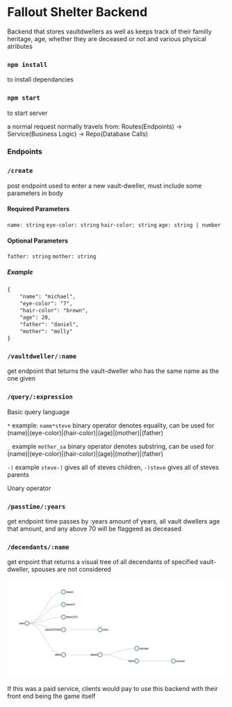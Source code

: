 # Fallout Shelter Backend

Backend that stores vaultdwellers as well as keeps track of their familly heritage, age, whether they are deceased or not and various physical atributes

### `npm install`
to install dependancies

### `npm start`
to start server

a normal request normally travels from:
Routes(Endpoints) &#8594; Service(Business Logic) &#8594; Repo(Database Calls)

### Endpoints

### `/create`
post endpoint used to enter a new vault-dweller, must include some parameters in body
#### Required Parameters
`name: string`
`eye-color: string`
`hair-color: string`
`age: string | number`

#### Optional Parameters
`father: string`
`mother: string`

##### Example

```
{
    "name": "michael",
    "eye-color": "7",
    "hair-color": "brown",
    "age": 20,
    "father": "daniel",
    "mother": "molly"
}
```  

### `/vaultdweller/:name`
get endpoint that teturns the vault-dweller who has the same name as the one given

### `/query/:expression`
Basic query language

`*`  example: `name*steve`
binary operator denotes equality, can be used for (name)|(eye-color)|(hair-color)|(age)|(mother)|(father)

`_` example `mother_sa`
binary operator denotes substring, can be used for (name)|(eye-color)|(hair-color)|(age)|(mother)|(father)

`-)` example `steve-)` gives all of steves children, `-)steve` gives all of steves parents

Unary operator

### ```/passtime/:years```
get endpoint time passes by :years amount of years, all vault dwellers age that amount, and any above 70 will be flaggeed as deceased

### ```/decendants/:name```
get enpoint that returns a visual tree of all decendants of specified vault-dweller, spouses are not considered

![alt text]('./../public/tree.png)

If this was a paid service, clients would pay to use this backend with their front end being the game itself